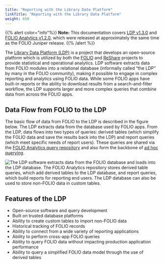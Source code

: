 ```yaml
---
title: "Reporting with the Library Data Platform"
linkTitle: "Reporting with the Library Data Platform"
weight: 650
---
```


{{% alert color="info"%}}
<b>Note:</b> This documentation covers [LDP v1.3.0](https://github.com/library-data-platform/ldp/tree/1.3.0) and [FOLIO Analytics v1.2.0](https://github.com/folio-org/folio-analytics/tree/v1.2.0), which were released at approximately the same time as the FOLIO Juniper release.
{{% /alert %}}

The [Library Data Platform (LDP)](library-data-platform) is a project that develops an open-source platform which is utilized by both the [FOLIO](http://folio.org/) and [ReShare](https://projectreshare.org/) projects to provide statistical and operational analytics. LDP software extracts data from FOLIO modules into a relational database (informally called “the LDP” by many in the FOLIO community), making it possible to engage in complex reporting and analytics using FOLIO data. While some FOLIO apps have built-in reports or the ability to download results from a search-and-filter workflow, the LDP supports larger and more complex queries that combine data from across the FOLIO apps.

## Data Flow from FOLIO to the LDP

The basic flow of data from FOLIO to the LDP is described in the figure below. The LDP extracts data from the database used by FOLIO apps. From the LDP, data flows into two types of queries: derived tables (which simplify the FOLIO data and save the results back into the LDP) and report queries (which meet specific needs of report users). These queries are shared via the [FOLIO Analytics query repository](folio-analytics) and also form the backbone of [ad hoc querying](folio-analytics/#ad-hoc-querying-using-ldp-tables).

![The LDP software extracts data from the FOLIO database and loads into the LDP database. The FOLIO Analytics repository stores derived table queries, which add derived tables to the LDP database, and report queries, which build reports for reporting end users. The LDP database can also be used to store non-FOLIO data in custom tables.](/img/FOLIOReportingDataflow.png)

## Features of the LDP

* Open-source software and query development
* Built on trusted database platforms
* Ability to create custom tables to import non-FOLIO data
* Historical tracking of FOLIO records
* Ability to connect from a wide variety of reporting applications
* Ability to perform cross-app FOLIO queries
* Ability to query FOLIO data without impacting production application performance
* Ability to query a simplified FOLIO data model through the use of derived tables
